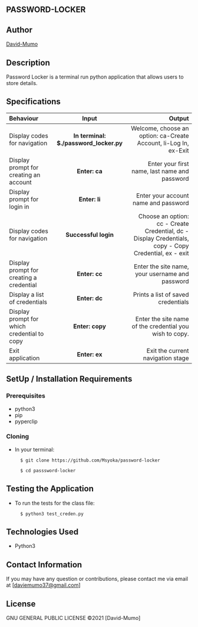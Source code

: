 ## PASSWORD-LOCKER

## Author

[David-Mumo](https://github.com/Msyoka)

## Description

Password Locker is a terminal run python application that allows users to store details.

## Specifications

| Behaviour | Input | Output |
| :---------------- | :---------------: | ------------------: |
| Display codes for navigation | **In terminal: $./password_locker.py** | Welcome, choose an option: ca-Create Account, li-Log In, ex-Exit |
| Display prompt for creating an account | **Enter: ca** | Enter your first name, last name and password |
| Display prompt for login in | **Enter: li** | Enter your account name and password |
| Display codes for navigation | **Successful login** | Choose an option: cc - Create Credential, dc - Display Credentials, copy - Copy Credential, ex - exit |
| Display prompt for creating a credential | **Enter: cc** | Enter the site name, your username and password |
| Display a list of credentials | **Enter: dc** | Prints a list of saved credentials |
| Display prompt for which credential to copy | **Enter: copy** | Enter the site name of the credential you wish to copy. |
| Exit application | **Enter: ex** | Exit the current navigation stage |

## SetUp / Installation Requirements

### Prerequisites
* python3
* pip
* pyperclip


### Cloning

* In your terminal:
        
        $ git clone https://github.com/Msyoka/password-locker

        $ cd passsword-locker

## Testing the Application

* To run the tests for the class file:

        $ python3 test_creden.py
        
## Technologies Used

* Python3

## Contact Information

If you may have any question or contributions, please contact me via email at [daviemumo37@gmail.com]

## License

GNU GENERAL PUBLIC LICENSE &copy;2021 [David-Mumo]
